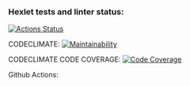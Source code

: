 ### Hexlet tests and linter status:
[![Actions Status](https://github.com/davidotalvaro94-collab/python-project-174/actions/workflows/hexlet-check.yml/badge.svg)](https://github.com/davidotalvaro94-collab/python-project-174/actions)


CODECLIMATE: [![Maintainability](https://qlty.sh/gh/davidotalvaro94-collab/projects/python-project-174/maintainability.svg)](https://qlty.sh/gh/davidotalvaro94-collab/projects/python-project-174)

CODECLIMATE CODE COVERAGE: [![Code Coverage](https://qlty.sh/gh/davidotalvaro94-collab/projects/python-project-174/coverage.svg)](https://qlty.sh/gh/davidotalvaro94-collab/projects/python-project-174)

Github Actions: 